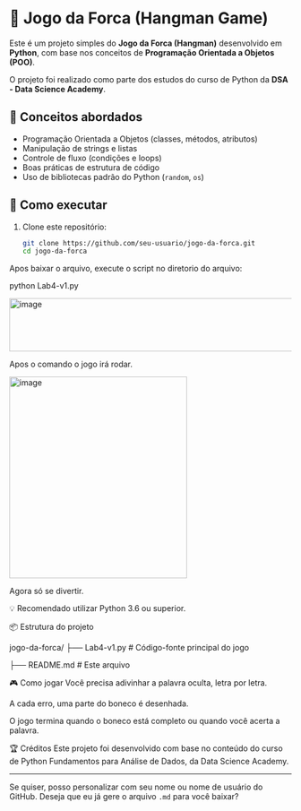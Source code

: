 # 🎯 Jogo da Forca (Hangman Game)

Este é um projeto simples do **Jogo da Forca (Hangman)** desenvolvido em **Python**, com base nos conceitos de **Programação Orientada a Objetos (POO)**.

O projeto foi realizado como parte dos estudos do curso de Python da **DSA - Data Science Academy**.

## 🧠 Conceitos abordados

- Programação Orientada a Objetos (classes, métodos, atributos)
- Manipulação de strings e listas
- Controle de fluxo (condições e loops)
- Boas práticas de estrutura de código
- Uso de bibliotecas padrão do Python (`random`, `os`)

## 🚀 Como executar

1. Clone este repositório:
   ```bash
   git clone https://github.com/seu-usuario/jogo-da-forca.git
   cd jogo-da-forca
Apos baixar o arquivo, execute o script no diretorio do arquivo:

python Lab4-v1.py

<img width="523" height="95" alt="image" src="https://github.com/user-attachments/assets/1e619078-c500-4fe1-9853-afba0070ce8b" />

Apos o comando o jogo irá rodar.

<img width="317" height="360" alt="image" src="https://github.com/user-attachments/assets/7ac716f5-f625-409f-a2f3-8cc4729e8799" />

Agora só se divertir.

💡 Recomendado utilizar Python 3.6 ou superior.

📦 Estrutura do projeto

jogo-da-forca/
├── Lab4-v1.py        # Código-fonte principal do jogo

├── README.md         # Este arquivo

🎮 Como jogar
Você precisa adivinhar a palavra oculta, letra por letra.

A cada erro, uma parte do boneco é desenhada.

O jogo termina quando o boneco está completo ou quando você acerta a palavra.

🏆 Créditos
Este projeto foi desenvolvido com base no conteúdo do curso de Python Fundamentos para Análise de Dados, da Data Science Academy.

---

Se quiser, posso personalizar com seu nome ou nome de usuário do GitHub. Deseja que eu já gere o arquivo `.md` para você baixar?
